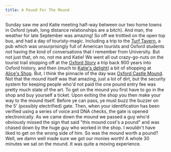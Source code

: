 ```yaml
---
title: A Pound For The Mound
---
```

Sunday saw me and Katie meeting half-way between our two home towns in Oxford (yeah, long distance relationships are a bitch). And man, the weather for late September was amazing! So off we trottled on the open top bus, and had a day of touristy-magic. Including a trip to the [Turf Tavern](http://www.theturftavern.co.uk/), a pub which was unsurprisingly full of American tourists and Oxford students *not* having the kind of conversations that I remember from University. But not just that, oh no, not me and Katie! We went all out crazy-go-nuts on the tourist trail stopping off at the [Oxford Story](http://www.oxfordstory.co.uk) a trip back 900 years into Oxford history, and then (much to [Katie's delight](http://www.flickr.com/photos/roobottom/248933596/)) a bit of shopping at [Alice's Shop](http://www.sheepshop.com). But, I think the pinnacle of the day was [Oxford Castle Mound](http://www.flickr.com/photos/roobottom/246535043/). Not that the mound itself was that amazing, just a lot of dirt, but the security system for keeping people who'd not paid the one pound entry fee was pretty much state of the art. To get on the mound you first have to go in the shop and buy yourself a ticket. Upon exiting the shop you then make your way to the mound itself. Before ye can pass, ye must buzz the buzzer on the 5' (possibly electrified) gate. Then, when your identification has been verified using a series of voice and DNA checks, the gate is opened electronically. As we came down the mound we passed a guy who'd obviously missed the sign that said "this mound cost's a pound" and was chased down by the huge guy who worked in the shop. I wouldn't have liked to get on the wrong side of him. So was the mound worth a pound? Well, we damn well made sure we got our monies worth! A whole 30 minutes we sat on the mound. It was quite a moving experience.